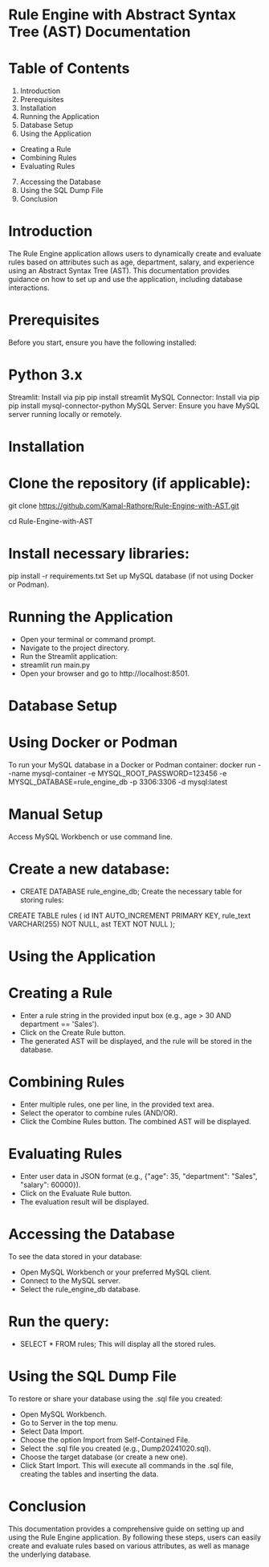 

# Rule Engine with Abstract Syntax Tree (AST) Documentation

# Table of Contents
1. Introduction
2. Prerequisites
3. Installation
4. Running the Application
5. Database Setup
6. Using the Application
- Creating a Rule
- Combining Rules
- Evaluating Rules
7. Accessing the Database
8. Using the SQL Dump File
9. Conclusion
  
# Introduction
The Rule Engine application allows users to dynamically create and evaluate rules based on attributes such as age, department, salary, and experience using an Abstract Syntax Tree (AST). This documentation provides guidance on how to set up and use the application, including database interactions.

# Prerequisites
Before you start, ensure you have the following installed:

# Python 3.x
Streamlit: Install via pip
pip install streamlit
MySQL Connector: Install via pip
pip install mysql-connector-python
MySQL Server: Ensure you have MySQL server running locally or remotely.
# Installation
# Clone the repository (if applicable):
git clone https://github.com/Kamal-Rathore/Rule-Engine-with-AST.git

cd Rule-Engine-with-AST

# Install necessary libraries:

pip install -r requirements.txt
Set up MySQL database (if not using Docker or Podman).

# Running the Application
- Open your terminal or command prompt.
- Navigate to the project directory.
- Run the Streamlit application:
- streamlit run main.py
- Open your browser and go to http://localhost:8501.

# Database Setup
# Using Docker or Podman
To run your MySQL database in a Docker or Podman container:
docker run --name mysql-container -e MYSQL_ROOT_PASSWORD=123456 -e MYSQL_DATABASE=rule_engine_db -p 3306:3306 -d mysql:latest
# Manual Setup
Access MySQL Workbench or use command line.
# Create a new database:
- CREATE DATABASE rule_engine_db;
Create the necessary table for storing rules:

CREATE TABLE rules (
    id INT AUTO_INCREMENT PRIMARY KEY,
    rule_text VARCHAR(255) NOT NULL,
    ast TEXT NOT NULL
);

# Using the Application
# Creating a Rule
- Enter a rule string in the provided input box (e.g., age > 30 AND department == 'Sales').
- Click on the Create Rule button.
- The generated AST will be displayed, and the rule will be stored in the database.
# Combining Rules
- Enter multiple rules, one per line, in the provided text area.
- Select the operator to combine rules (AND/OR).
- Click the Combine Rules button.
The combined AST will be displayed.
# Evaluating Rules
- Enter user data in JSON format (e.g., {"age": 35, "department": "Sales", "salary": 60000}).
- Click on the Evaluate Rule button.
- The evaluation result will be displayed.
# Accessing the Database
To see the data stored in your database:

- Open MySQL Workbench or your preferred MySQL client.
- Connect to the MySQL server.
- Select the rule_engine_db database.
# Run the query:
- SELECT * FROM rules;
This will display all the stored rules.
# Using the SQL Dump File
To restore or share your database using the .sql file you created:

- Open MySQL Workbench.
- Go to Server in the top menu.
- Select Data Import.
- Choose the option Import from Self-Contained File.
- Select the .sql file you created (e.g., Dump20241020.sql).
- Choose the target database (or create a new one).
- Click Start Import.
This will execute all commands in the .sql file, creating the tables and inserting the data.

# Conclusion
This documentation provides a comprehensive guide on setting up and using the Rule Engine application. By following these steps, users can easily create and evaluate rules based on various attributes, as well as manage the underlying database.
